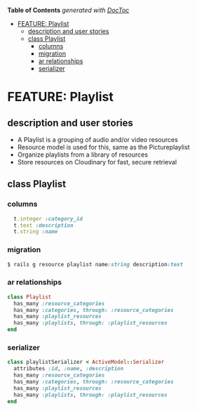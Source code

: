 <!-- START doctoc generated TOC please keep comment here to allow auto update -->
<!-- DON'T EDIT THIS SECTION, INSTEAD RE-RUN doctoc TO UPDATE -->
**Table of Contents**  *generated with [DocToc](https://github.com/thlorenz/doctoc)*

- [FEATURE: Playlist](#feature-playlist)
  - [description and user stories](#description-and-user-stories)
  - [class Playlist](#class-playlist)
    - [columns](#columns)
    - [migration](#migration)
    - [ar relationships](#ar-relationships)
    - [serializer](#serializer)

<!-- END doctoc generated TOC please keep comment here to allow auto update -->

# FEATURE: Playlist

## description and user stories

- A Playlist is a grouping of audio and/or video resources
- Resource model is used for this, same as the Pictureplaylist
- Organize playlists from a library of resources
- Store resources on Cloudinary for fast, secure retrieval

## class Playlist

### columns

```ruby
  t.integer :category_id
  t.text :description
  t.string :name
```

### migration

```ruby
$ rails g resource playlist name:string description:text
```

### ar relationships

```ruby
class Playlist
  has_many :resource_categories
  has_many :categories, through: :resource_categories
  has_many :playlist_resources
  has_many :playlists, through: :playlist_resources
end
```

### serializer

```ruby
class playlistSerializer < ActiveModel::Serializer
  attributes :id, :name, :description
  has_many :resource_categories
  has_many :categories, through: :resource_categories
  has_many :playlist_resources
  has_many :playlists, through: :playlist_resources
end
```
